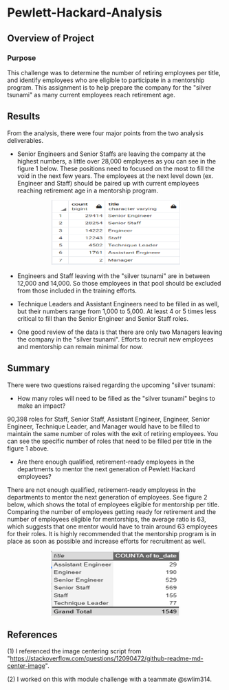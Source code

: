 # Pewlett-Hackard-Analysis
## Overview of Project
  
### Purpose
  
This challenge was to determine the number of retiring employees per title, and identify employees who are eligible to participate in a mentorship program. This assignment is to help prepare the company for the "silver tsunami" as many current employees reach retirement age.
  
## Results
  
From the analysis, there were four major points from the two analysis deliverables.

* Senior Engineers and Senior Staffs are leaving the company at the highest numbers, a little over 28,000 employees as you can see in the figure 1 below. These positions need to focused on the most to fill the void in the next few years. The employees at the next level down (ex. Engineer and Staff) should be paired up with current employees reaching retirement age in a mentorship program. 

<p align="center">
  <img width="300" height="150" src= "https://github.com/chkCreate/Pewlett-Hackard-Analysis/blob/2a3ca2f934cd9cfa40366c284d8850d7ce7d74db/Data/1.3.PNG" >
</p>

* Engineers and Staff leaving with the "silver tsunami" are in between 12,000 and 14,000. So those employees in that pool should be excluded from those included in the training efforts. 
  
* Technique Leaders and Assistant Engineers need to be filled in as well, but their numbers range from 1,000 to 5,000. At least 4 or 5 times less critical to fill than the Senior Engineer and Senior Staff roles. 
  
* One good review of the data is that there are only two Managers leaving the company in the "silver tsunami". Efforts to recruit new employees and mentorship can remain minimal for now. 
  
## Summary
  
There were two questions raised regarding the upcoming "silver tsunami:
  
* How many roles will need to be filled as the "silver tsunami" begins to make an impact?
  
90,398 roles for Staff, Senior Staff, Assistant Engineer, Engineer, Senior Engineer, Technique Leader, and Manager would have to be filled to maintain the same number of roles with the exit of retiring employees. You can see the specific number of roles that need to be filled per title in the figure 1 above.
  
* Are there enough qualified, retirement-ready employees in the departments to mentor the next generation of Pewlett Hackard employees?
  
There are not enough qualified, retirement-ready employess in the departments to mentor the next generation of employees. See figure 2 below, which shows the total of employees eligible for mentorship per title. Comparing the number of employees getting ready for retirement and the number of employees eligible for mentorships, the average ratio is 63, which suggests that one mentor would have to train around 63 employees for their roles. It is highly recommended that the mentorship program is in place as soon as possible and increase efforts for recruitment as well.
  
<p align="center">
  <img width="300" height="150" src= "https://github.com/chkCreate/Pewlett-Hackard-Analysis/blob/2a3ca2f934cd9cfa40366c284d8850d7ce7d74db/Data/Mentor_Table.PNG" >
</p>
  
## References
  
(1) I referenced the image centering script from "https://stackoverflow.com/questions/12090472/github-readme-md-center-image".
  
(2) I worked on this with module challenge with a teammate @swlim314.

